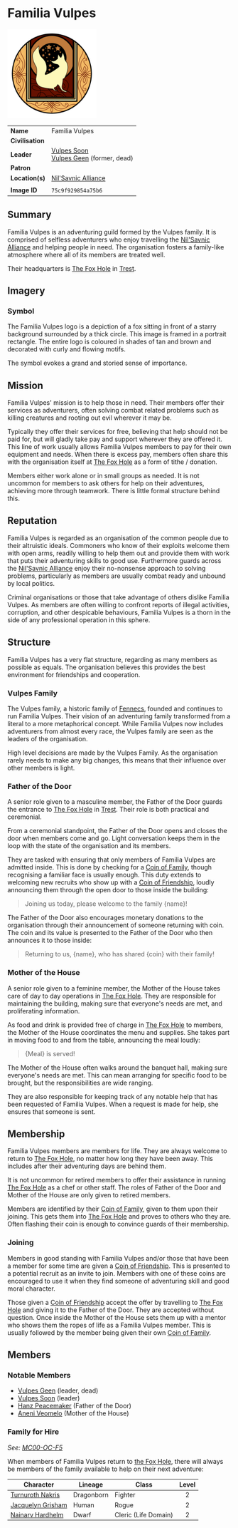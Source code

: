# Familia Vulpes

<img src="https://raw.githubusercontent.com/jesskelsall/astarus-images/main/symbols/75c9f929854a75b6.png" height="200" />

|||
| --- | --- |
| **Name** | Familia Vulpes | organisation.2
| **Civilisation** | |
| **Leader** | [Vulpes Soon](../characters/vulpes-soon.md)<br>[Vulpes Geen](../characters/vulpes-geen.md) (former, dead) |
| **Patron** | |
| **Location(s)** | [Nil'Savnic Alliance](../civilisations/nilsavnic-alliance/nilsavnic-alliance.md) |
|||
| **Image ID** | `75c9f929854a75b6` |

## Summary

Familia Vulpes is an adventuring guild formed by the Vulpes family. It is comprised of selfless adventurers who enjoy travelling the [Nil'Savnic Alliance](../civilisations/nilsavnic-alliance/nilsavnic-alliance.md) and helping people in need. The organisation fosters a family-like atmosphere where all of its members are treated well.

Their headquarters is [The Fox Hole](../places/buildings/the-fox-hole.md) in [Trest](../places/towns/trest.md).

## Imagery

### Symbol

The Familia Vulpes logo is a depiction of a fox sitting in front of a starry background surrounded by a thick circle. This image is framed in a portrait rectangle. The entire logo is coloured in shades of tan and brown and decorated with curly and flowing motifs.

The symbol evokes a grand and storied sense of importance.

## Mission

Familia Vulpes' mission is to help those in need. Their members offer their services as adventurers, often solving combat related problems such as killing creatures and rooting out evil wherever it may be.

Typically they offer their services for free, believing that help should not be paid for, but will gladly take pay and support wherever they are offered it. This line of work usually allows Familia Vulpes members to pay for their own equipment and needs. When there is excess pay, members often share this with the organisation itself at [The Fox Hole](../places/buildings/the-fox-hole.md) as a form of tithe / donation.

Members either work alone or in small groups as needed. It is not uncommon for members to ask others for help on their adventures, achieving more through teamwork. There is little formal structure behind this.

## Reputation

Familia Vulpes is regarded as an organisation of the common people due to their altruistic ideals. Commoners who know of their exploits welcome them with open arms, readily willing to help them out and provide them with work that puts their adventuring skills to good use. Furthermore guards across the [Nil'Savnic Alliance](../civilisations/nilsavnic-alliance/nilsavnic-alliance.md) enjoy their no-nonsense approach to solving problems, particularly as members are usually combat ready and unbound by local politics.

Criminal organisations or those that take advantage of others dislike Familia Vulpes. As members are often willing to confront reports of illegal activities, corruption, and other despicable behaviours, Familia Vulpes is a thorn in the side of any professional operation in this sphere.

## Structure

Familia Vulpes has a very flat structure, regarding as many members as possible as equals. The organisation believes this provides the best environment for friendships and cooperation.

### Vulpes Family

The Vulpes family, a historic family of [Fennecs](../lineages/fennec.md), founded and continues to run Familia Vulpes. Their vision of an adventuring family transformed from a literal to a more metaphorical concept. While Familia Vulpes now includes adventurers from almost every race, the Vulpes family are seen as the leaders of the organisation.

High level decisions are made by the Vulpes Family. As the organisation rarely needs to make any big changes, this means that their influence over other members is light.

### Father of the Door

A senior role given to a masculine member, the Father of the Door guards the entrance to [The Fox Hole](../places/buildings/the-fox-hole.md) in [Trest](../places/towns/trest.md). Their role is both practical and ceremonial.

From a ceremonial standpoint, the Father of the Door opens and closes the door when members come and go. Light conversation keeps them in the loop with the state of the organisation and its members.

They are tasked with ensuring that only members of Familia Vulpes are admitted inside. This is done by checking for a [Coin of Family](../items/coin-of-family.md), though recognising a familiar face is usually enough. This duty extends to welcoming new recruits who show up with a [Coin of Friendship](../items/coin-of-friendship.md), loudly announcing them through the open door to those inside the building:

> Joining us today, please welcome to the family {name}!

The Father of the Door also encourages monetary donations to the organisation through their announcement of someone returning with coin. The coin and its value is presented to the Father of the Door who then announces it to those inside:

> Returning to us, {name}, who has shared {coin} with their family!

### Mother of the House

A senior role given to a feminine member, the Mother of the House takes care of day to day operations in [The Fox Hole](../places/buildings/the-fox-hole.md). They are responsible for maintaining the building, making sure that everyone's needs are met, and proliferating information.

As food and drink is provided free of charge in [The Fox Hole](../places/buildings/the-fox-hole.md) to members, the Mother of the House coordinates the menu and supplies. She takes part in moving food to and from the table, announcing the meal loudly:

> {Meal} is served!

The Mother of the House often walks around the banquet hall, making sure everyone's needs are met. This can mean arranging for specific food to be brought, but the responsibilities are wide ranging.

They are also responsible for keeping track of any notable help that has been requested of Familia Vulpes. When a request is made for help, she ensures that someone is sent.

## Membership

Familia Vulpes members are members for life. They are always welcome to return to [The Fox Hole](../places/buildings/the-fox-hole.md), no matter how long they have been away. This includes after their adventuring days are behind them.

It is not uncommon for retired members to offer their assistance in running [The Fox Hole](../places/buildings/the-fox-hole.md) as a chef or other staff. The roles of Father of the Door and Mother of the House are only given to retired members.

Members are identified by their [Coin of Family](../items/coin-of-family.md), given to them upon their joining. This gets them into [The Fox Hole](../places/buildings/the-fox-hole.md) and proves to others who they are. Often flashing their coin is enough to convince guards of their membership.

### Joining

Members in good standing with Familia Vulpes and/or those that have been a member for some time are given a [Coin of Friendship](../items/coin-of-friendship.md). This is presented to a potential recruit as an invite to join. Members with one of these coins are encouraged to use it when they find someone of adventuring skill and good moral character.

Those given a [Coin of Friendship](../items/coin-of-friendship.md) accept the offer by travelling to [The Fox Hole](../places/buildings/the-fox-hole.md) and giving it to the Father of the Door. They are accepted without question. Once inside the Mother of the House sets them up with a mentor who shows them the ropes of life as a Familia Vulpes member. This is usually followed by the member being given their own [Coin of Family](../items/coin-of-family.md).

## Members

### Notable Members

- [Vulpes Geen](../characters/vulpes-geen.md) (leader, dead)
- [Vulpes Soon](../characters/vulpes-soon.md) (leader)
- [Hanz Peacemaker](../characters/hanz-peacemaker.md) (Father of the Door)
- [Aneni Veomelo](../characters/aneni-veomelo.md) (Mother of the House)

### Family for Hire

*See: [MC00-OC-F5](../cards/MC00-OC-F5.md)*

When members of Familia Vulpes return to [the Fox Hole](../places/buildings/the-fox-hole.md), there will always be members of the family available to help on their next adventure:

| Character | Lineage | Class | Level |
| --- | --- | --- |:---:|
| [Turnuroth Nakris](../characters/turnuroth-nakris.md) | Dragonborn | Fighter | 2 |
| [Jacquelyn Grisham](../characters/jacquelyn-grisham.md) | Human | Rogue | 2 |
| [Nainarv Hardhelm](../characters/nainarv-hardhelm.md) | Dwarf | Cleric (Life Domain) | 2 |

